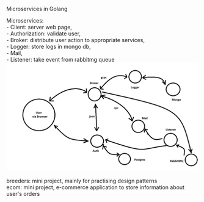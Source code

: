 Microservices in Golang


Microservices:<br/>
    - Client: server web page,<br/> 
    - Authorization: validate user,<br/>
    - Broker: distribute user action to appropriate services,<br/>
    - Logger: store logs in mongo db,<br/>
    - Mail,<br/>
    - Listener: take event from rabbitmg queue<br/>
![plot](go-microservices-req-flow.png)

breeders: mini project, mainly for practising design patterns <br/>
ecom: mini project, e-commerce application to store information about
user's orders<br/>